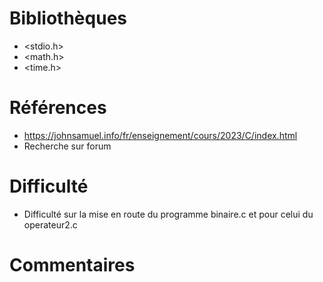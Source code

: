 # Bibliothèques
* <stdio.h>
* <math.h>
* <time.h>

# Références
* https://johnsamuel.info/fr/enseignement/cours/2023/C/index.html
* Recherche sur forum


# Difficulté
* Difficulté sur la mise en route du programme binaire.c et pour celui du operateur2.c 

# Commentaires

